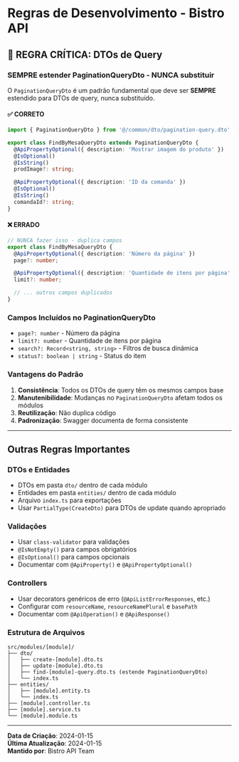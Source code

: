 # Regras de Desenvolvimento - Bistro API

## 🚨 REGRA CRÍTICA: DTOs de Query

### **SEMPRE estender PaginationQueryDto - NUNCA substituir**

O `PaginationQueryDto` é um padrão fundamental que deve ser **SEMPRE** estendido para DTOs de query, nunca substituído.

#### ✅ CORRETO

```typescript
import { PaginationQueryDto } from '@/common/dto/pagination-query.dto';

export class FindByMesaQueryDto extends PaginationQueryDto {
  @ApiPropertyOptional({ description: 'Mostrar imagem do produto' })
  @IsOptional()
  @IsString()
  prodImage?: string;

  @ApiPropertyOptional({ description: 'ID da comanda' })
  @IsOptional()
  @IsString()
  comandaId?: string;
}
```

#### ❌ ERRADO

```typescript
// NUNCA fazer isso - duplica campos
export class FindByMesaQueryDto {
  @ApiPropertyOptional({ description: 'Número da página' })
  page?: number;

  @ApiPropertyOptional({ description: 'Quantidade de itens por página' })
  limit?: number;

  // ... outros campos duplicados
}
```

### **Campos Incluídos no PaginationQueryDto**

- `page?: number` - Número da página
- `limit?: number` - Quantidade de itens por página
- `search?: Record<string, string>` - Filtros de busca dinâmica
- `status?: boolean | string` - Status do item

### **Vantagens do Padrão**

1. **Consistência**: Todos os DTOs de query têm os mesmos campos base
2. **Manutenibilidade**: Mudanças no `PaginationQueryDto` afetam todos os módulos
3. **Reutilização**: Não duplica código
4. **Padronização**: Swagger documenta de forma consistente

---

## Outras Regras Importantes

### **DTOs e Entidades**

- DTOs em pasta `dto/` dentro de cada módulo
- Entidades em pasta `entities/` dentro de cada módulo
- Arquivo `index.ts` para exportações
- Usar `PartialType(CreateDto)` para DTOs de update quando apropriado

### **Validações**

- Usar `class-validator` para validações
- `@IsNotEmpty()` para campos obrigatórios
- `@IsOptional()` para campos opcionais
- Documentar com `@ApiProperty()` e `@ApiPropertyOptional()`

### **Controllers**

- Usar decorators genéricos de erro (`@ApiListErrorResponses`, etc.)
- Configurar com `resourceName`, `resourceNamePlural` e `basePath`
- Documentar com `@ApiOperation()` e `@ApiResponse()`

### **Estrutura de Arquivos**

```
src/modules/[module]/
├── dto/
│   ├── create-[module].dto.ts
│   ├── update-[module].dto.ts
│   ├── find-[module]-query.dto.ts (estende PaginationQueryDto)
│   └── index.ts
├── entities/
│   ├── [module].entity.ts
│   └── index.ts
├── [module].controller.ts
├── [module].service.ts
└── [module].module.ts
```

---

**Data de Criação**: 2024-01-15  
**Última Atualização**: 2024-01-15  
**Mantido por**: Bistro API Team
